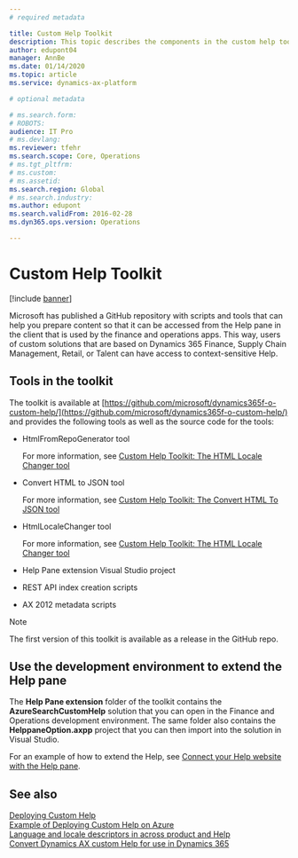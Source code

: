 ```yaml
---
# required metadata

title: Custom Help Toolkit
description: This topic describes the components in the custom help toolkit for Finance and Operations apps. 
author: edupont04
manager: AnnBe
ms.date: 01/14/2020
ms.topic: article
ms.service: dynamics-ax-platform

# optional metadata

# ms.search.form: 
# ROBOTS: 
audience: IT Pro
# ms.devlang: 
ms.reviewer: tfehr
ms.search.scope: Core, Operations
# ms.tgt_pltfrm: 
# ms.custom: 
# ms.assetid: 
ms.search.region: Global
# ms.search.industry: 
ms.author: edupont
ms.search.validFrom: 2016-02-28
ms.dyn365.ops.version: Operations

---
```


# Custom Help Toolkit

[!include [banner](../includes/banner.md)]

Microsoft has published a GitHub repository with scripts and tools that can help you prepare content so that it can be accessed from the Help pane in the client that is used by the finance and operations apps. This way, users of custom solutions that are based on Dynamics 365 Finance, Supply Chain Management, Retail, or Talent can have access to context-sensitive Help.  

## Tools in the toolkit

The toolkit is available at [https://github.com/microsoft/dynamics365f-o-custom-help/](https://github.com/microsoft/dynamics365f-o-custom-help/) and provides the following tools as well as the source code for the tools:

- HtmlFromRepoGenerator tool

    For more information, see [Custom Help Toolkit: The HTML Locale Changer tool](custom-help-toolkit-HtmlLocaleChanger.md)

- Convert HTML to JSON tool

    For more information, see [Custom Help Toolkit: The Convert HTML To JSON tool](custom-help-toolkit-ConvertHtmlToJson.md)

- HtmlLocaleChanger tool

    For more information, see [Custom Help Toolkit: The HTML Locale Changer tool](custom-help-toolkit-HtmlLocaleChanger.md)

- Help Pane extension Visual Studio project

- REST API index creation scripts

- AX 2012 metadata scripts

> [!NOTE]
> The first version of this toolkit is available as a release in the GitHub repo.  


## <a name="helppane"></a>Use the development environment to extend the Help pane

The **Help Pane extension** folder of the toolkit contains the **AzureSearchCustomHelp** solution that you can open in the Finance and Operations development environment. The same folder also contains the **HelppaneOption.axpp** project that you can then import into the solution in Visual Studio.  

For an example of how to extend the Help, see [Connect your Help website with the Help pane](deploy.md#extendhelppane).  

## See also

[Deploying Custom Help](deploy.md)  
[Example of Deploying Custom Help on Azure](walkthrough-help-azure.md)  
[Language and locale descriptors in across product and Help](language-locale.md)  
[Convert Dynamics AX custom Help for use in Dynamics 365](migrate-dynamicsax2012.md)  
